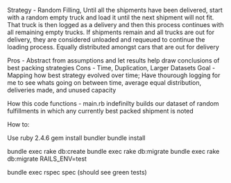 Strategy - Random Filling, Until all the shipments have been delivered, start with a random empty truck and load it until the next shipment will not fit. That truck is then logged as a delivery and then this process continues with all remaining empty trucks.  If shipments remain and all trucks are out for delivery, they are considered unloaded and requeued to continue the loading process. Equally distributed amongst cars that are out for delivery


Pros - Abstract from assumptions and let results help draw conclusions of best packing strategies
Cons - Time, Duplication, Larger Datasets
Goal - Mapping how best strategy evolved over time; Have thourough logging for me to see whats going on between time, average equal distribution, deliveries made, and unused capacity

How this code functions -
main.rb indefinilty builds our dataset of random fulfillments in which any currently best packed shipment is noted

How to:

Use ruby 2.4.6
gem install bundler
bundle install

bundle exec rake db:create
bundle exec rake db:migrate
bundle exec rake db:migrate RAILS_ENV=test

bundle exec rspec spec (should see green tests)
